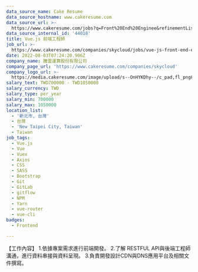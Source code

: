 ```yaml
---
data_source_name: Cake Resume
data_source_hostname: www.cakeresume.com
data_source_url: >-
  https://www.cakeresume.com/jobs?q=Front%20End%20Enginee&refinementList[lang_name][0]=E[…]tech_front-end-development&range[salary_range][min]=1000000
data_source_internal_id: '44018'
title: Vue.js 前端工程師
job_url: >-
  https://www.cakeresume.com/companies/skycloud/jobs/vue-js-front-end-engineer-5765b4
date: 2022-08-03T07:24:20.906Z
company_name: 騰雲運算股份有限公司
company_page_url: 'https://www.cakeresume.com/companies/skycloud'
company_logo_url: >-
  https://media.cakeresume.com/image/upload/s--OnHYKDhy--/c_pad,fl_png8,h_200,w_200/v1657850674/dqym31wa0bg6qvc1pcrx.png
salary_text: TWD700000 - TWD1050000
salary_currency: TWD
salary_type: per_year
salary_min: 700000
salary_max: 1050000
location_list:
  - '新北市, 台灣'
  - 台灣
  - 'New Taipei City, Taiwan'
  - Taiwan
job_tags:
  - Vue.js
  - Vue
  - Vuex
  - Axios
  - CSS
  - SASS
  - Bootstrap
  - Git
  - GitLab
  - gitflow
  - NPM
  - Yarn
  - vue-router
  - vue-cli
badges:
  - Frontend

---
```


【工作內容】 1.依據專案需求進行前端開發。 2.了解 RESTFUL API與後端工程師溝通，進行資料串接與資料呈現。 3.負責開發設計CDN與DNS應用平台及相關文件撰寫。